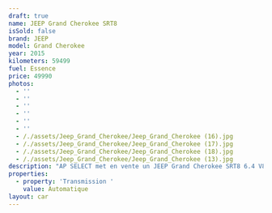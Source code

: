 ```yaml
---
draft: true
name: JEEP Grand Cherokee SRT8
isSold: false
brand: JEEP
model: Grand Cherokee
year: 2015
kilometers: 59499
fuel: Essence
price: 49990
photos:
  - ''
  - ''
  - ''
  - ''
  - ''
  - ''
  - /./assets/Jeep_Grand_Cherokee/Jeep_Grand_Cherokee (16).jpg
  - /./assets/Jeep_Grand_Cherokee/Jeep_Grand_Cherokee (17).jpg
  - /./assets/Jeep_Grand_Cherokee/Jeep_Grand_Cherokee (18).jpg
  - /./assets/Jeep_Grand_Cherokee/Jeep_Grand_Cherokee (13).jpg
description: "AP SELECT met en vente un JEEP Grand Cherokee SRT8 6.4 V8 HEMI 468cv BVA8\n\nModèle du 03/2015 avec 59400km.\n\nCouleur Noir metallic, intérieur Cuir / Alcantara SRT, pack carbon\n\nCarte grise France \U0001F1EB\U0001F1F7 de deuxième main.\n\nCarnet complet Jeep avec historique limpide.\n\nVéhicule vendu avec une garantie 6 mois.\n\nDernier service effectué fin 2023, pneus et freins récents.\n\nÉquipements et options :\n- Finition SRT\n- Boîte auto 8\n- Châssis sport\n- Jeep Drive Select\n- Pack Carbon\n- Jantes 20 pouces chrome black\n- Virtual cockpit\n- Toit ouvrant panoramique\n- Démarrage sans Clés Keyless\n- Son Harman Kardon\n- CarPlay\n- Sièges Sport SRT électriques\n- Sièges chauffants\n- Sièges Ventilés\n- Volant chauffant\n- Banquette arrière chauffante\n- Pack business\n- Feux de jour à LED\n- Feux arrière LED Dynamique\n- Controle automatique des feux de route ALS\n- Caméra de recul\n- Régulateur adaptatif\n- Parc distance contrôle PDC avant / arrière\n- Vitrage arrière surteinté\n- Connexion Ipod et USB\n- Affichage multifonctions plus\n- Climatisation auto\n- Éclairage et essuie-glaces automatique\n- Rétroviseurs rabattable électriquement et chauffants\n- Rétroviseurs int / ext Electrochrome\n- Bluetooth\n- Éclairage d ambiance\n\nDisponible et visible sur RDV pour acheteur sérieux.\n\nRéalisation des démarches d'immatriculation.\n\nAP SELECT c'est des solutions de courtage et conciergerie sur mesure pour profiter librement de sa passion et de son patrimoine.\n\nPrenez le volant, AP SELECT s'occupe du reste."
properties:
  - property: 'Transmission '
    value: Automatique
layout: car
---
```



